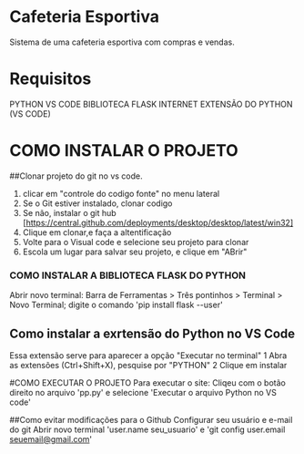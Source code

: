 # Cafeteria Esportiva
Sistema de uma cafeteria esportiva com compras e vendas.

# Requisitos
PYTHON
VS CODE
BIBLIOTECA FLASK
INTERNET
EXTENSÃO DO PYTHON (VS CODE)


# COMO INSTALAR O PROJETO

##Clonar projeto do git no vs code.
1. clicar em  "controle do codigo fonte" no menu lateral
2. Se o Git estiver instalado, clonar codigo
3. Se não, instalar o git hub [https://central.github.com/deployments/desktop/desktop/latest/win32]
4. Clique em clonar,e faça a altentificação
5. Volte para o Visual code e selecione seu projeto para clonar
6. Escola um lugar para salvar seu projeto, e clique em "ABrir"


### COMO INSTALAR A BIBLIOTECA FLASK DO PYTHON
Abrir novo terminal: Barra de Ferramentas > Três pontinhos > Terminal > Novo Terminal;
digite o comando 'pip install flask --user'

## Como instalar a exrtensão do Python no VS Code
Essa extensão serve para aparecer a opção "Executar no terminal"
1 Abra as extensões (Ctrl+Shift+X), pesquise por "PYTHON"
2 Clique em instalar

#COMO EXECUTAR O PROJETO
Para executar o site:
Cliqeu com o botão direito no arquivo 'pp.py' e selecione 'Executar o arquivo Python no VS code'

##Como evitar modificações para o Github
Configurar seu usuário e e-mail do git
Abrir novo terminal 'user.name  seu_usuario' e 'git config user.email seuemail@gmail.com'

